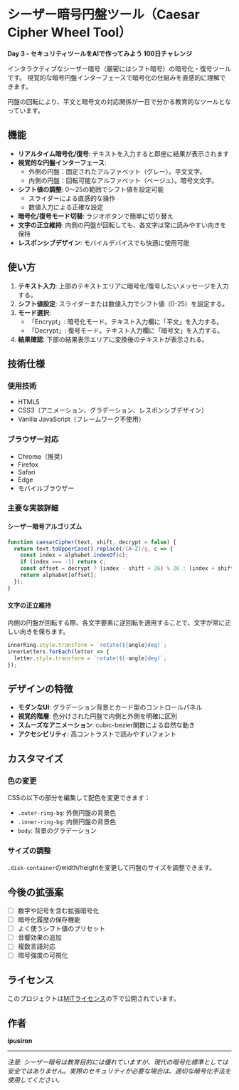 # シーザー暗号円盤ツール（Caesar Cipher Wheel Tool）

**Day 3 - セキュリティツールをAIで作ってみよう 100日チャレンジ**

インタラクティブなシーザー暗号（厳密にはシフト暗号）の暗号化・復号ツールです。
視覚的な暗号円盤インターフェースで暗号化の仕組みを直感的に理解できます。

円盤の回転により、平文と暗号文の対応関係が一目で分かる教育的なツールとなっています。

## 機能

- **リアルタイム暗号化/復号**: テキストを入力すると即座に結果が表示されます
- **視覚的な円盤インターフェース**: 
  - 外側の円盤：固定されたアルファベット（グレー）。平文文字。
  - 内側の円盤：回転可能なアルファベット（ベージュ）。暗号文文字。
- **シフト値の調整**: 0〜25の範囲でシフト値を設定可能
  - スライダーによる直感的な操作
  - 数値入力による正確な設定
- **暗号化/復号モード切替**: ラジオボタンで簡単に切り替え
- **文字の正立維持**: 内側の円盤が回転しても、各文字は常に読みやすい向きを保持
- **レスポンシブデザイン**: モバイルデバイスでも快適に使用可能

## 使い方

1. **テキスト入力**: 上部のテキストエリアに暗号化/復号したいメッセージを入力する。
2. **シフト値設定**: スライダーまたは数値入力でシフト値（0-25）を設定する。
3. **モード選択**: 
   - 「Encrypt」: 暗号化モード。テキスト入力欄に「平文」を入力する。
   - 「Decrypt」: 復号モード。テキスト入力欄に「暗号文」を入力する。
4. **結果確認**: 下部の結果表示エリアに変換後のテキストが表示される。

## 技術仕様

### 使用技術
- HTML5
- CSS3（アニメーション、グラデーション、レスポンシブデザイン）
- Vanilla JavaScript（フレームワーク不使用）

### ブラウザー対応
- Chrome（推奨）
- Firefox
- Safari
- Edge
- モバイルブラウザー

### 主要な実装詳細

#### シーザー暗号アルゴリズム
```javascript
function caesarCipher(text, shift, decrypt = false) {
  return text.toUpperCase().replace(/[A-Z]/g, c => {
    const index = alphabet.indexOf(c);
    if (index === -1) return c;
    const offset = decrypt ? (index - shift + 26) % 26 : (index + shift) % 26;
    return alphabet[offset];
  });
}
```

#### 文字の正立維持
内側の円盤が回転する際、各文字要素に逆回転を適用することで、文字が常に正しい向きを保ちます。

```javascript
innerRing.style.transform = `rotate(${angle}deg)`;
innerLetters.forEach(letter => {
  letter.style.transform = `rotate(${-angle}deg)`;
});
```

## デザインの特徴

- **モダンなUI**: グラデーション背景とカード型のコントロールパネル
- **視覚的階層**: 色分けされた円盤で内側と外側を明確に区別
- **スムーズなアニメーション**: cubic-bezier関数による自然な動き
- **アクセシビリティ**: 高コントラストで読みやすいフォント

## カスタマイズ

### 色の変更
CSSの以下の部分を編集して配色を変更できます：
- `.outer-ring-bg`: 外側円盤の背景色
- `.inner-ring-bg`: 内側円盤の背景色
- `body`: 背景のグラデーション

### サイズの調整
`.disk-container`のwidth/heightを変更して円盤のサイズを調整できます。

## 今後の拡張案

- [ ] 数字や記号を含む拡張暗号化
- [ ] 暗号化履歴の保存機能
- [ ] よく使うシフト値のプリセット
- [ ] 音響効果の追加
- [ ] 複数言語対応
- [ ] 暗号強度の可視化

## ライセンス

このプロジェクトは[MITライセンス](./LICENSE)の下で公開されています。

## 作者

**ipusiron**

---

*注意: シーザー暗号は教育目的には優れていますが、現代の暗号化標準としては安全ではありません。実際のセキュリティが必要な場合は、適切な暗号化手法を使用してください。*